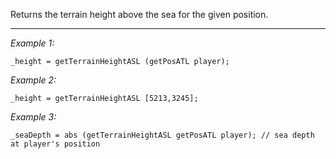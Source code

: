 Returns the terrain height above the sea for the given position.


---
*Example 1:*
```sqf
_height = getTerrainHeightASL (getPosATL player);
```

*Example 2:*
```sqf
_height = getTerrainHeightASL [5213,3245];
```

*Example 3:*
```sqf
_seaDepth = abs (getTerrainHeightASL getPosATL player); // sea depth at player's position
```
